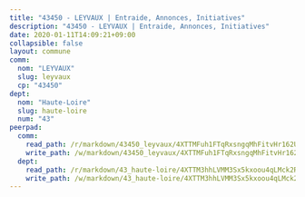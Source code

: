 ```yaml
---
title: "43450 - LEYVAUX | Entraide, Annonces, Initiatives"
description: "43450 - LEYVAUX | Entraide, Annonces, Initiatives"
date: 2020-01-11T14:09:21+09:00
collapsible: false
layout: commune
comm:
  nom: "LEYVAUX"
  slug: leyvaux
  cp: "43450"
dept:
  nom: "Haute-Loire"
  slug: haute-loire
  num: "43"
peerpad:
  comm:
    read_path: /r/markdown/43450_leyvaux/4XTTMFuh1FTqRxsngqMhFitvHr162UQWuTodQpTpmKNPa2orB
    write_path: /w/markdown/43450_leyvaux/4XTTMFuh1FTqRxsngqMhFitvHr162UQWuTodQpTpmKNPa2orB-K3TgTfzBNAgVDSiMD3brsr3HetavPxpUEmp2H5y6FrtFGdthbzufsRPtvzGaQTdtzVJ1opf8EXzYSVVRfPjqheYN7UA58UXhhvTMiYvhgXDAZ8RSxzHajPAv4U9VX2YEtEJhczLj
  dept:
    read_path: /r/markdown/43_haute-loire/4XTTM3hhLVMM3Sx5kxoou4qLMck2RjGiJF8bjxPuKy3VyRdWX
    write_path: /w/markdown/43_haute-loire/4XTTM3hhLVMM3Sx5kxoou4qLMck2RjGiJF8bjxPuKy3VyRdWX-K3TgTnndWXCUw13Pw3gJoEo9qHUCGXZ4frH2coLZWWDcoWKo22cU2VNENpi117F5bi6bu3WHMPd2VTrETU2R5owQhCBrUQgvCKerk4NqeDhN66egG9mHY8CCfEckbCp9SecEdL6b
---
```


